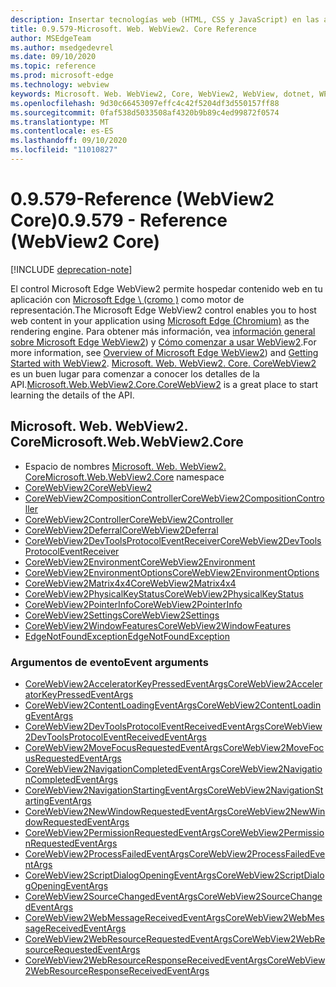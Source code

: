 ```yaml
---
description: Insertar tecnologías web (HTML, CSS y JavaScript) en las aplicaciones nativas con el control Microsoft Edge WebView2
title: 0.9.579-Microsoft. Web. WebView2. Core Reference
author: MSEdgeTeam
ms.author: msedgedevrel
ms.date: 09/10/2020
ms.topic: reference
ms.prod: microsoft-edge
ms.technology: webview
keywords: Microsoft. Web. WebView2, Core, WebView2, WebView, dotnet, WPF, WinForms, App, Edge, CoreWebView2, CoreWebView2Controller, control de explorador, HTML Edge
ms.openlocfilehash: 9d30c66453097effc4c42f5204df3d550157ff88
ms.sourcegitcommit: 0faf538d5033508af4320b9b89c4ed99872f0574
ms.translationtype: MT
ms.contentlocale: es-ES
ms.lasthandoff: 09/10/2020
ms.locfileid: "11010827"
---
```

# <span data-ttu-id="e8045-104">0.9.579-Reference (WebView2 Core)</span><span class="sxs-lookup"><span data-stu-id="e8045-104">0.9.579 - Reference (WebView2 Core)</span></span>  

[!INCLUDE [deprecation-note](../includes/deprecation-note.md)]

<span data-ttu-id="e8045-105">El control Microsoft Edge WebView2 permite hospedar contenido web en tu aplicación con [Microsoft Edge \ (cromo \)](https://www.microsoftedgeinsider.com) como motor de representación.</span><span class="sxs-lookup"><span data-stu-id="e8045-105">The Microsoft Edge WebView2 control enables you to host web content in your application using [Microsoft Edge \(Chromium\)](https://www.microsoftedgeinsider.com) as the rendering engine.</span></span>  <span data-ttu-id="e8045-106">Para obtener más información, vea [información general sobre Microsoft Edge WebView2](../../index.md)) y [Cómo comenzar a usar WebView2](../../gettingstarted/win32.md).</span><span class="sxs-lookup"><span data-stu-id="e8045-106">For more information, see [Overview of Microsoft Edge WebView2](../../index.md)) and [Getting Started with WebView2](../../gettingstarted/win32.md).</span></span>  <span data-ttu-id="e8045-107">[Microsoft. Web. WebView2. Core. CoreWebView2](0-9-538/microsoft-web-webview2-core-corewebview2.md) es un buen lugar para comenzar a conocer los detalles de la API.</span><span class="sxs-lookup"><span data-stu-id="e8045-107">[Microsoft.Web.WebView2.Core.CoreWebView2](0-9-538/microsoft-web-webview2-core-corewebview2.md) is a great place to start learning the details of the API.</span></span>  

## <span data-ttu-id="e8045-108">Microsoft. Web. WebView2. Core</span><span class="sxs-lookup"><span data-stu-id="e8045-108">Microsoft.Web.WebView2.Core</span></span>
*   <span data-ttu-id="e8045-109">Espacio de nombres [Microsoft. Web. WebView2. Core](0-9-538/namespace-microsoft-web-webview2-core.md)</span><span class="sxs-lookup"><span data-stu-id="e8045-109">[Microsoft.Web.WebView2.Core](0-9-538/namespace-microsoft-web-webview2-core.md) namespace</span></span>
*   [<span data-ttu-id="e8045-110">CoreWebView2</span><span class="sxs-lookup"><span data-stu-id="e8045-110">CoreWebView2</span></span>](0-9-538/microsoft-web-webview2-core-corewebview2.md)
*   [<span data-ttu-id="e8045-111">CoreWebView2CompositionController</span><span class="sxs-lookup"><span data-stu-id="e8045-111">CoreWebView2CompositionController</span></span>](0-9-538/microsoft-web-webview2-core-corewebview2compositioncontroller.md)
*   [<span data-ttu-id="e8045-112">CoreWebView2Controller</span><span class="sxs-lookup"><span data-stu-id="e8045-112">CoreWebView2Controller</span></span>](0-9-538/microsoft-web-webview2-core-corewebview2controller.md)
*   [<span data-ttu-id="e8045-113">CoreWebView2Deferral</span><span class="sxs-lookup"><span data-stu-id="e8045-113">CoreWebView2Deferral</span></span>](0-9-538/microsoft-web-webview2-core-corewebview2deferral.md)
*   [<span data-ttu-id="e8045-114">CoreWebView2DevToolsProtocolEventReceiver</span><span class="sxs-lookup"><span data-stu-id="e8045-114">CoreWebView2DevToolsProtocolEventReceiver</span></span>](0-9-538/microsoft-web-webview2-core-corewebview2devtoolsprotocoleventreceiver.md)
*   [<span data-ttu-id="e8045-115">CoreWebView2Environment</span><span class="sxs-lookup"><span data-stu-id="e8045-115">CoreWebView2Environment</span></span>](0-9-538/microsoft-web-webview2-core-corewebview2environment.md)
*   [<span data-ttu-id="e8045-116">CoreWebView2EnvironmentOptions</span><span class="sxs-lookup"><span data-stu-id="e8045-116">CoreWebView2EnvironmentOptions</span></span>](0-9-538/microsoft-web-webview2-core-corewebview2environmentoptions.md)
*   [<span data-ttu-id="e8045-117">CoreWebView2Matrix4x4</span><span class="sxs-lookup"><span data-stu-id="e8045-117">CoreWebView2Matrix4x4</span></span>](0-9-538/microsoft-web-webview2-core-corewebview2matrix4x4.md)
*   [<span data-ttu-id="e8045-118">CoreWebView2PhysicalKeyStatus</span><span class="sxs-lookup"><span data-stu-id="e8045-118">CoreWebView2PhysicalKeyStatus</span></span>](0-9-538/microsoft-web-webview2-core-corewebview2physicalkeystatus.md)
*   [<span data-ttu-id="e8045-119">CoreWebView2PointerInfo</span><span class="sxs-lookup"><span data-stu-id="e8045-119">CoreWebView2PointerInfo</span></span>](0-9-538/microsoft-web-webview2-core-corewebview2pointerinfo.md)
*   [<span data-ttu-id="e8045-120">CoreWebView2Settings</span><span class="sxs-lookup"><span data-stu-id="e8045-120">CoreWebView2Settings</span></span>](0-9-538/microsoft-web-webview2-core-corewebview2settings.md)
*   [<span data-ttu-id="e8045-121">CoreWebView2WindowFeatures</span><span class="sxs-lookup"><span data-stu-id="e8045-121">CoreWebView2WindowFeatures</span></span>](0-9-538/microsoft-web-webview2-core-corewebview2windowfeatures.md)
*   [<span data-ttu-id="e8045-122">EdgeNotFoundException</span><span class="sxs-lookup"><span data-stu-id="e8045-122">EdgeNotFoundException</span></span>](0-9-538/microsoft-web-webview2-core-edgenotfoundexception.md)

### <span data-ttu-id="e8045-123">Argumentos de evento</span><span class="sxs-lookup"><span data-stu-id="e8045-123">Event arguments</span></span>

*   [<span data-ttu-id="e8045-124">CoreWebView2AcceleratorKeyPressedEventArgs</span><span class="sxs-lookup"><span data-stu-id="e8045-124">CoreWebView2AcceleratorKeyPressedEventArgs</span></span>](0-9-538/microsoft-web-webview2-core-corewebview2acceleratorkeypressedeventargs.md)
*   [<span data-ttu-id="e8045-125">CoreWebView2ContentLoadingEventArgs</span><span class="sxs-lookup"><span data-stu-id="e8045-125">CoreWebView2ContentLoadingEventArgs</span></span>](0-9-538/microsoft-web-webview2-core-corewebview2contentloadingeventargs.md)
*   [<span data-ttu-id="e8045-126">CoreWebView2DevToolsProtocolEventReceivedEventArgs</span><span class="sxs-lookup"><span data-stu-id="e8045-126">CoreWebView2DevToolsProtocolEventReceivedEventArgs</span></span>](0-9-538/microsoft-web-webview2-core-corewebview2devtoolsprotocoleventreceivedeventargs.md)
*   [<span data-ttu-id="e8045-127">CoreWebView2MoveFocusRequestedEventArgs</span><span class="sxs-lookup"><span data-stu-id="e8045-127">CoreWebView2MoveFocusRequestedEventArgs</span></span>](0-9-538/microsoft-web-webview2-core-corewebview2movefocusrequestedeventargs.md)
*   [<span data-ttu-id="e8045-128">CoreWebView2NavigationCompletedEventArgs</span><span class="sxs-lookup"><span data-stu-id="e8045-128">CoreWebView2NavigationCompletedEventArgs</span></span>](0-9-538/microsoft-web-webview2-core-corewebview2navigationcompletedeventargs.md)
*   [<span data-ttu-id="e8045-129">CoreWebView2NavigationStartingEventArgs</span><span class="sxs-lookup"><span data-stu-id="e8045-129">CoreWebView2NavigationStartingEventArgs</span></span>](0-9-538/microsoft-web-webview2-core-corewebview2navigationstartingeventargs.md)
*   [<span data-ttu-id="e8045-130">CoreWebView2NewWindowRequestedEventArgs</span><span class="sxs-lookup"><span data-stu-id="e8045-130">CoreWebView2NewWindowRequestedEventArgs</span></span>](0-9-538/microsoft-web-webview2-core-corewebview2newwindowrequestedeventargs.md)
*   [<span data-ttu-id="e8045-131">CoreWebView2PermissionRequestedEventArgs</span><span class="sxs-lookup"><span data-stu-id="e8045-131">CoreWebView2PermissionRequestedEventArgs</span></span>](0-9-538/microsoft-web-webview2-core-corewebview2permissionrequestedeventargs.md)
*   [<span data-ttu-id="e8045-132">CoreWebView2ProcessFailedEventArgs</span><span class="sxs-lookup"><span data-stu-id="e8045-132">CoreWebView2ProcessFailedEventArgs</span></span>](0-9-538/microsoft-web-webview2-core-corewebview2processfailedeventargs.md)
*   [<span data-ttu-id="e8045-133">CoreWebView2ScriptDialogOpeningEventArgs</span><span class="sxs-lookup"><span data-stu-id="e8045-133">CoreWebView2ScriptDialogOpeningEventArgs</span></span>](0-9-538/microsoft-web-webview2-core-corewebview2scriptdialogopeningeventargs.md)
*   [<span data-ttu-id="e8045-134">CoreWebView2SourceChangedEventArgs</span><span class="sxs-lookup"><span data-stu-id="e8045-134">CoreWebView2SourceChangedEventArgs</span></span>](0-9-538/microsoft-web-webview2-core-corewebview2sourcechangedeventargs.md)
*   [<span data-ttu-id="e8045-135">CoreWebView2WebMessageReceivedEventArgs</span><span class="sxs-lookup"><span data-stu-id="e8045-135">CoreWebView2WebMessageReceivedEventArgs</span></span>](0-9-538/microsoft-web-webview2-core-corewebview2webmessagereceivedeventargs.md)
*   [<span data-ttu-id="e8045-136">CoreWebView2WebResourceRequestedEventArgs</span><span class="sxs-lookup"><span data-stu-id="e8045-136">CoreWebView2WebResourceRequestedEventArgs</span></span>](0-9-538/microsoft-web-webview2-core-corewebview2webresourcerequestedeventargs.md)
*   [<span data-ttu-id="e8045-137">CoreWebView2WebResourceResponseReceivedEventArgs</span><span class="sxs-lookup"><span data-stu-id="e8045-137">CoreWebView2WebResourceResponseReceivedEventArgs</span></span>](0-9-538/microsoft-web-webview2-core-corewebview2webresourceresponsereceivedeventargs.md)
